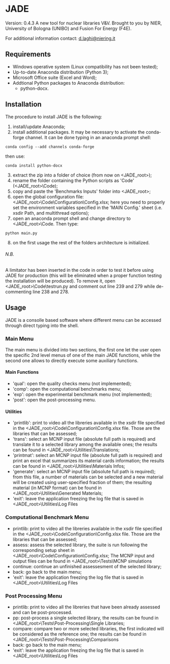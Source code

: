 # JADE
Version: 0.4.3
A new tool for nuclear libraries V&V.
Brought to you by NIER, University of Bologna (UNIBO) and Fusion For Energy (F4E).

For additional information contact: d.laghi@niering.it

## Requirements
- Windows operative system (Linux compatibility has not been tested);
- Up-to-date Anaconda distribution (Python 3);
- Microsoft Office suite (Excel and Word);
- Addtional Python packages to Anaconda distribution:
  - python-docx.

## Installation
The procedure to install JADE is the following:
1) install/update Anaconda;
2) install additional packages. It may be necessary to activate the conda-forge channel. It can be done typing in an anaconda prompt shell:
  ```
  conda config --add channels conda-forge
  ```
  then use:
  ```
  conda install python-docx
  ```
3) extract the zip into a folder of choice (from now on <JADE_root>);
4) rename the folder containing the Python scripts as 'Code' (<JADE_root>\Code);
5) copy and paste the 'Benchmarks Inputs' folder into <JADE_root>;
6) open the global configuration file: <JADE_root>\Code\Configuration\Config.xlsx; here you need to properly set the environment variables specified in the 'MAIN Config.' sheet (i.e. xsdir Path, and multithread options);
7) open an anaconda prompt shell and change directory to <JADE_root>\Code. Then type:
  ```
  python main.py
  ```
8) on the first usage the rest of the folders architecture is initialized.

###### N.B.
A limitator has been inserted in the code in order to test it before using JADE for production (this will be eliminated when a proper function testing the installation will be produced). To remove it, open <JADE_root>\Code\testrun.py and comment out line 239 and 279 while de-commenting line 238 and 278.

## Usage
JADE is a consolle based software where different menu can be accessed through direct typing into the shell.
### Main Menu
The main menu is divided into two sections, the first one let the user open the specific 2nd level menus of one of the main JADE functions, while the second one allows to directly execute some auxiliary functions.
#### Main Functions
- 'qual': open the quality checks menu (not implemented);
- 'comp': open the computational benchmarks menu;
- 'exp': open the experimental benchmark menu (not implemented);
- 'post': open the post-processing menu.
#### Utilities
- 'printlib': print to video all the libreries available in the xsdir file specified in the <JADE_root>\Code\Configuration\Config.xlsx file. Those are the libraries that can be assessed;
- 'trans': select an MCNP input file (absolute full path is required) and translate it to a selected library among the available ones; the results can be found in <JADE_root>\Utilities\Translations;
- 'printmat': select an MCNP input file (absolute full path is required) and print an excel that summarizes its material cards information; the results can be found in <JADE_root>\Utilities\Materials Infos;
- 'generate': select an MCNP input file (absolute full path is required); from this file, a number of materials can be selected and a new material will be created using user-specified fraction of them; the resulting material (in MCNP format) can be found in <JADE_root>\Utilities\Generated Materials;
- 'exit': leave the application freezing the log file that is saved in <JADE_root>\Utilities\Log Files
### Computational Benchmark Menu
- printlib: print to video all the libreries available in the xsdir file specified in the <JADE_root>\Code\Configuration\Config.xlsx file. Those are the libraries that can be assessed;
- assess: assess the selected library, the suite is run following the corresponding setup sheet in <JADE_root>\Code\Configuration\Config.xlsx; The MCNP input and output files can be found in <JADE_root>\Tests\MCNP simulations
- continue: continue an unfinished assessesment of the selected library;
- back: go back to the main menu;
- 'exit': leave the application freezing the log file that is saved in <JADE_root>\Utilities\Log Files
### Post Processing Menu
- printlib: print to video all the libreries that have been already assessed and can be post-processed.
- pp: post-process a single selected library, the results can be found in <JADE_root>\Tests\Post-Processing\Single Libraries;
- compare: compare two or more selected libraries, the first indicated will be considered as the reference one; the results can be found in <JADE_root>\Tests\Post-Processing\Comparisons
- back: go back to the main menu;
- 'exit': leave the application freezing the log file that is saved in <JADE_root>\Utilities\Log Files
